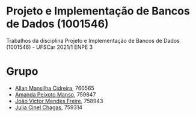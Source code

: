 # Projeto e Implementação de Bancos de Dados (1001546)
Trabalhos da disciplina Projeto e Implementação de Bancos de Dados (1001546) - UFSCar 2021/1 ENPE 3

# Grupo
- [Allan Mansilha Cidreira](https://github.com/AllanMansilha), 760565
- [Amanda Peixoto Manso](https://github.com/amandapmn), 759847
- [João Victor Mendes Freire](https://github.com/joaovicmendes), 758943
- [Julia Cinel Chagas](https://github.com/jcinel), 759314
